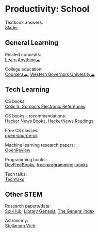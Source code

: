 # Productivity: School

Textbook answers:  
[Slader](https://www.slader.com/)

## General Learning

Related concepts:  
[Learn Anything☁](https://learn-anything.xyz/)

College education:  
[Coursera☁](https://www.coursera.org/),
[Western Governors University☁](https://www.wgu.edu/)

## Tech Learning

CS books:  
[Colin S. Gordon's Electronic References](https://csgordon.github.io/books.html)

CS books - recommendations:  
[Hacker News Books](https://hackernewsbooks.com/),
[HackerNews Readings](https://hacker-recommended-books.vercel.app/)

Free CS classes:  
[open-source-cs](https://github.com/ForrestKnight/open-source-cs)

Machine learning research papers:  
[OpenReview](https://openreview.net/)

Programming books:  
[DevFreeBooks](https://devfreebooks.github.io/),
[free-programming-books](https://ebookfoundation.github.io/free-programming-books/)

Tech talks:  
[TechYaks](https://techyaks.com/)

## Other STEM

Research papers/data:  
[Sci-Hub](https://sci-hub.se/),
[Library Genesis](https://libgen.is/),
[The General Index](https://archive.org/details/GeneralIndex)

Astronomy:  
[Stellarium Web](https://stellarium-web.org/)
